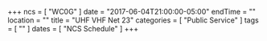 +++
ncs = [ "WC0G" ]
date = "2017-06-04T21:00:00-05:00"
endTime = ""
location = ""
title = "UHF VHF Net 23"
categories = [ "Public Service" ]
tags = [ "" ]
dates = [ "NCS Schedule" ]
+++
